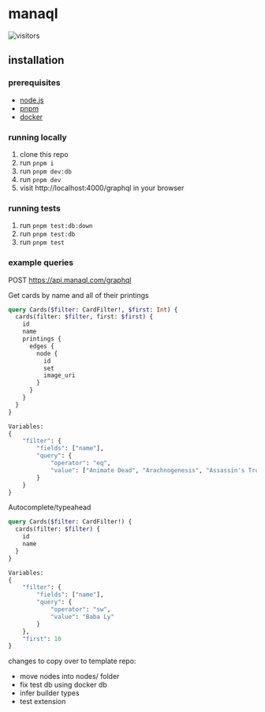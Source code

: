 # manaql

![visitors](https://img.shields.io/endpoint?url=https://vu-mi.com/api/v1/views?id=jcserv/manaql)

## installation

### prerequisites

- [node.js](https://nodejs.org/en)
- [pnpm](https://pnpm.io/installation)
- [docker](https://docs.docker.com/get-started/get-docker/)

### running locally

1. clone this repo
2. run `pnpm i`
3. run `pnpm dev:db`
4. run `pnpm dev`
5. visit http://localhost:4000/graphql in your browser

### running tests
1. run `pnpm test:db:down`
2. run `pnpm test:db`
3. run `pnpm test`

### example queries

POST https://api.manaql.com/graphql

Get cards by name and all of their printings

```graphql
query Cards($filter: CardFilter!, $first: Int) {
  cards(filter: $filter, first: $first) {
    id
    name
    printings {
      edges {
        node {
          id
          set
          image_uri
        }
      }
    }
  }
}

Variables:
{
    "filter": {
        "fields": ["name"],
        "query": {
            "operator": "eq",
            "value": ["Animate Dead", "Arachnogenesis", "Assassin's Trophy", "Azusa, Lost but Seeking", "Bala Ged Recovery", "Baba Lysaga, Night Witch"]
        }
    }
}
```

Autocomplete/typeahead

```graphql
query Cards($filter: CardFilter!) {
  cards(filter: $filter) {
    id
    name
  }
}

Variables:
{
    "filter": {
        "fields": ["name"],
        "query": {
            "operator": "sw",
            "value": "Baba Ly"
        }
    },
    "first": 10
}
```

changes to copy over to template repo:

- move nodes into nodes/ folder
- fix test db using docker db
- infer builder types
- test extension